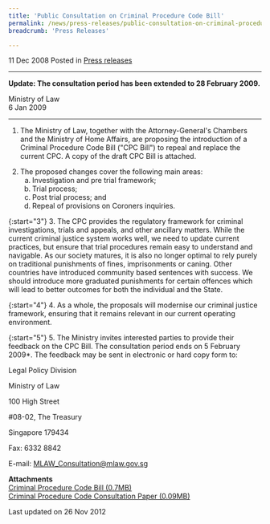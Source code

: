 ```yaml
---
title: 'Public Consultation on Criminal Procedure Code Bill'
permalink: /news/press-releases/public-consultation-on-criminal-procedure-code-bill/
breadcrumb: 'Press Releases'

---
```



11 Dec 2008 Posted in [Press releases](/news/press-releases)

---
**Update: The consultation period has been extended to 28 February 2009.**

Ministry of Law  
6 Jan 2009   

---

1. The Ministry of Law, together with the Attorney-General's Chambers and the Ministry of Home Affairs, are proposing the introduction of a Criminal Procedure Code Bill ("CPC Bill") to repeal and replace the current CPC. A copy of the draft CPC Bill is attached.

<ol start="2">
<li>The proposed changes cover the following main areas:

<ol style="list-style-type: lower-alpha">

<li> Investigation and pre trial framework; </li>
<li>Trial process; </li>
<li> Post trial process; and </li>
<li> Repeal of provisions on Coroners inquiries. </li>


</ol>

</li>
</ol>


{:start="3"}
3. The CPC provides the regulatory framework for criminal investigations, trials and appeals, and other ancillary matters. While the current criminal justice system works well, we need to update current practices, but ensure that trial procedures remain easy to understand and navigable. As our society matures, it is also no longer optimal to rely purely on traditional punishments of fines, imprisonments or caning. Other countries have introduced community based sentences with success. We should introduce more graduated punishments for certain offences which will lead to better outcomes for both the individual and the State.

 
{:start="4"}
4. As a whole, the proposals will modernise our criminal justice framework, ensuring that it remains relevant in our current operating environment.

 
{:start="5"}
5. The Ministry invites interested parties to provide their feedback on the CPC Bill. The consultation period ends on 5 February 2009*. The feedback may be sent in electronic or hard copy form to:


<p class="address-centered">Legal Policy Division</p>
<p class="address-centered">Ministry of Law</p>
<p class="address-centered">100 High Street</p>
<p class="address-centered">#08-02, The Treasury</p>
<p class="address-centered">Singapore 179434</p>
<p class="address-centered">Fax: 6332 8842</p>
<p class="address-centered">E-mail: <a href="mailto:MLAW_Consultation@mlaw.gov.sg">MLAW_Consultation@mlaw.gov.sg</a></p>

**Attachments**  
[Criminal Procedure Code Bill (0.7MB)](/files/news/press-releases/2008/12/linkclickf8ea.pdf)  
[Criminal Procedure Code Consultation Paper (0.09MB)](/files/news/press-releases/2008/12/linkclick15f8.pdf)

<p class="right-side-updated">Last updated on 26 Nov 2012</p>


